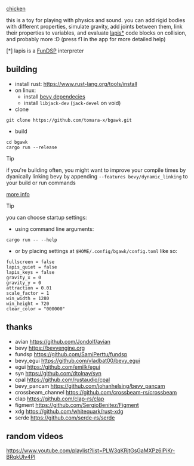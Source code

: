 [chicken](https://www.youtube.com/watch?v=pNiKW_f5ytM&t=19s)

this is a toy for playing with physics and sound. you can add rigid bodies with different properties, simulate gravity, add joints between them, link their properties to variables, and evaluate [lapis\*](https://github.com/tomara-x/lapis) code blocks on collision, and probably more :D (press f1 in the app for more detailed help)

[\*] lapis is a [FunDSP](https://github.com/SamiPerttu/fundsp) interpreter
## building

- install rust: https://www.rust-lang.org/tools/install
- on linux:
    - install [bevy dependecies](https://github.com/bevyengine/bevy/blob/latest/docs/linux_dependencies.md)
    - install `libjack-dev` (`jack-devel` on void)
- clone
```
git clone https://github.com/tomara-x/bgawk.git
```
- build
```
cd bgawk
cargo run --release
```

> [!TIP]
> if you're building often, you might want to improve your compile times by dyanically linking bevy
> by appending `--features bevy/dynamic_linking` to your build or run commands
>
> [more info](https://bevyengine.org/learn/quick-start/getting-started/setup/#enable-fast-compiles-optional)

> [!TIP]
> you can choose startup settings:
> - using command line arguments:
> ```
> cargo run -- --help
> ```
> - or by placing settings at `$HOME/.config/bgawk/config.toml` like so:
> ```pause = false
> fullscreen = false
> lapis_quiet = false
> lapis_keys = false
> gravity_x = 0
> gravity_y = 0
> attraction = 0.01
> scale_factor = 1
> win_width = 1280
> win_height = 720
> clear_color = "000000"
> ```

## thanks

- avian https://github.com/Jondolf/avian
- bevy https://bevyengine.org
- fundsp https://github.com/SamiPerttu/fundsp
- bevy_egui https://github.com/vladbat00/bevy_egui
- egui https://github.com/emilk/egui
- syn https://github.com/dtolnay/syn
- cpal https://github.com/rustaudio/cpal
- bevy_pancam https://github.com/johanhelsing/bevy_pancam
- crossbeam_channel https://github.com/crossbeam-rs/crossbeam
- clap https://github.com/clap-rs/clap
- figment https://github.com/SergioBenitez/Figment
- xdg https://github.com/whitequark/rust-xdg
- serde https://github.com/serde-rs/serde

## random videos

https://www.youtube.com/playlist?list=PLW3qKRjtGsGaMXPz6lPiKr-BRqkUIv4Pl
